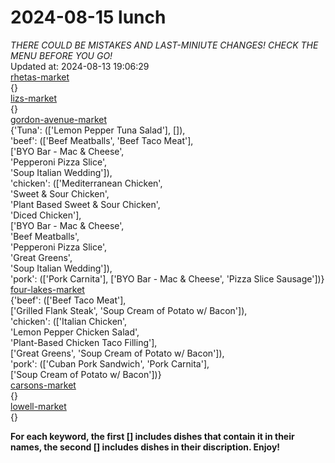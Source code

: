 # 2024-08-15 lunch  
*THERE COULD BE MISTAKES AND LAST-MINIUTE CHANGES! CHECK THE MENU BEFORE YOU GO!*  
Updated at: 2024-08-13 19:06:29  
[rhetas-market](https://wisc-housingdining.nutrislice.com/menu/rhetas-market/lunch/2024-08-15)  
{}  
[lizs-market](https://wisc-housingdining.nutrislice.com/menu/lizs-market/lunch/2024-08-15)  
{}  
[gordon-avenue-market](https://wisc-housingdining.nutrislice.com/menu/gordon-avenue-market/lunch/2024-08-15)  
{'Tuna': (['Lemon Pepper Tuna Salad'], []),  
 'beef': (['Beef Meatballs', 'Beef Taco Meat'],  
          ['BYO Bar - Mac & Cheese',  
           'Pepperoni Pizza Slice',  
           'Soup Italian Wedding']),  
 'chicken': (['Mediterranean Chicken',  
              'Sweet & Sour Chicken',  
              'Plant Based Sweet & Sour Chicken',  
              'Diced Chicken'],  
             ['BYO Bar - Mac & Cheese',  
              'Beef Meatballs',  
              'Pepperoni Pizza Slice',  
              'Great Greens',  
              'Soup Italian Wedding']),  
 'pork': (['Pork Carnita'], ['BYO Bar - Mac & Cheese', 'Pizza Slice Sausage'])}  
[four-lakes-market](https://wisc-housingdining.nutrislice.com/menu/four-lakes-market/lunch/2024-08-15)  
{'beef': (['Beef Taco Meat'],  
          ['Grilled Flank Steak', 'Soup Cream of Potato w/ Bacon']),  
 'chicken': (['Italian Chicken',  
              'Lemon Pepper Chicken Salad',  
              'Plant-Based Chicken Taco Filling'],  
             ['Great Greens', 'Soup Cream of Potato w/ Bacon']),  
 'pork': (['Cuban Pork Sandwich', 'Pork Carnita'],  
          ['Soup Cream of Potato w/ Bacon'])}  
[carsons-market](https://wisc-housingdining.nutrislice.com/menu/carsons-market/lunch/2024-08-15)  
{}  
[lowell-market](https://wisc-housingdining.nutrislice.com/menu/lowell-market/lunch/2024-08-15)  
{}  
  
**For each keyword, the first [] includes dishes that contain it in their names, the second [] includes dishes in their discription. Enjoy!**  
